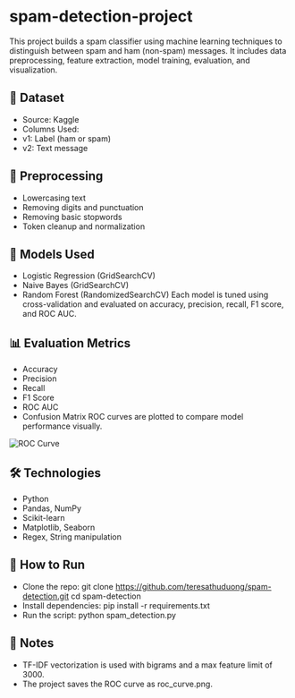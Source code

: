 # spam-detection-project

This project builds a spam classifier using machine learning techniques to distinguish between spam and ham (non-spam) messages. It includes data preprocessing, feature extraction, model training, evaluation, and visualization.

## 📂 Dataset
- Source: Kaggle
- Columns Used:
- v1: Label (ham or spam)
- v2: Text message

## 🧹 Preprocessing
- Lowercasing text
- Removing digits and punctuation
- Removing basic stopwords
- Token cleanup and normalization

## 🧠 Models Used
- Logistic Regression (GridSearchCV)
- Naive Bayes (GridSearchCV)
- Random Forest (RandomizedSearchCV)
Each model is tuned using cross-validation and evaluated on accuracy, precision, recall, F1 score, and ROC AUC.

## 📊 Evaluation Metrics
- Accuracy
- Precision
- Recall
- F1 Score
- ROC AUC
- Confusion Matrix
ROC curves are plotted to compare model performance visually.

![ROC Curve](document/roc_curve)

## 🛠️ Technologies
- Python
- Pandas, NumPy
- Scikit-learn
- Matplotlib, Seaborn
- Regex, String manipulation

## 🚀 How to Run
- Clone the repo:
git clone https://github.com/teresathuduong/spam-detection.git
cd spam-detection
- Install dependencies:
pip install -r requirements.txt
- Run the script:
python spam_detection.py


## 📌 Notes
- TF-IDF vectorization is used with bigrams and a max feature limit of 3000.
- The project saves the ROC curve as roc_curve.png.
